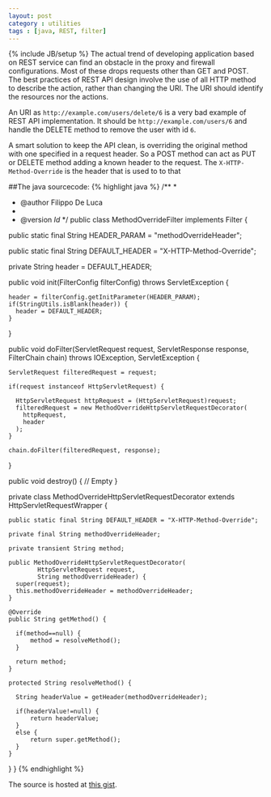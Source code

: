 ```yaml
---
layout: post
category : utilities
tags : [java, REST, filter]
---
```

{% include JB/setup %}
The actual trend of developing application based on REST service can find an obstacle in the proxy and firewall 
configurations. Most of these drops requests other than GET and POST. The best practices of REST API design involve 
the use of all HTTP method to describe the action, rather than changing the URI. The URI should identify the 
resources nor the actions.

An URI as `http://example.com/users/delete/6` is a very bad example of REST API implementation. It should be
`http://example.com/users/6` and handle the DELETE method to remove the user with id `6`.

A smart solution to keep the API clean, is overriding the original method with one specified in a request header. So a 
POST method can act as PUT or DELETE method adding a known header to the request. The `X-HTTP-Method-Override` is the 
header that is used to to that

##The java sourcecode:
{% highlight java %}
/**
 *
 * @author Filippo De Luca
 *
 * @version $Id$
 */
public class MethodOverrideFilter implements Filter {

  public static final String HEADER_PARAM = "methodOverrideHeader";

  public static final String DEFAULT_HEADER = "X-HTTP-Method-Override";

  private String header = DEFAULT_HEADER;

  public void init(FilterConfig filterConfig) throws ServletException {

    header = filterConfig.getInitParameter(HEADER_PARAM);
    if(StringUtils.isBlank(header)) {
      header = DEFAULT_HEADER;
    }

  }

  public void doFilter(ServletRequest request, ServletResponse response,
          FilterChain chain) throws IOException, ServletException {

    ServletRequest filteredRequest = request;

    if(request instanceof HttpServletRequest) {

      HttpServletRequest httpRequest = (HttpServletRequest)request;
      filteredRequest = new MethodOverrideHttpServletRequestDecorator(
		httpRequest, 
		header
      );
    }

    chain.doFilter(filteredRequest, response);
  }

  public void destroy() {
    // Empty
  }

  private class MethodOverrideHttpServletRequestDecorator 
          extends HttpServletRequestWrapper {

    public static final String DEFAULT_HEADER = "X-HTTP-Method-Override";

    private final String methodOverrideHeader;

    private transient String method;

    public MethodOverrideHttpServletRequestDecorator(
            HttpServletRequest request, 
            String methodOverrideHeader) {
      super(request);
      this.methodOverrideHeader = methodOverrideHeader;
    }

    @Override
    public String getMethod() {

      if(method==null) {
          method = resolveMethod();
      }

      return method;
    }

    protected String resolveMethod() {

      String headerValue = getHeader(methodOverrideHeader);

      if(headerValue!=null) {
          return headerValue;
      }
      else {
          return super.getMethod();
      }
    }

  }
}
{% endhighlight %}

The source is hosted at [this gist](https://gist.github.com/923414).

